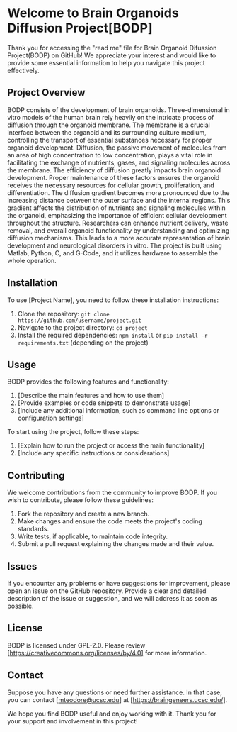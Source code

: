 # Welcome to Brain Organoids Diffusion Project[BODP]

Thank you for accessing the "read me" file for Brain Organoid Difussion Project(BODP) on GitHub! We appreciate your interest and would like to provide some essential information to help you navigate this project effectively.

## Project Overview

BODP consists of the development of brain organoids. Three-dimensional in vitro models of the human brain rely heavily on the intricate process of diffusion through the organoid membrane. The membrane is a crucial interface between the organoid and its surrounding culture medium, controlling the transport of essential substances necessary for proper organoid development. Diffusion, the passive movement of molecules from an area of high concentration to low concentration, plays a vital role in facilitating the exchange of nutrients, gases, and signaling molecules across the membrane. The efficiency of diffusion greatly impacts brain organoid development. Proper maintenance of these factors ensures the organoid receives the necessary resources for cellular growth, proliferation, and differentiation. The diffusion gradient becomes more pronounced due to the increasing distance between the outer surface and the internal regions. This gradient affects the distribution of nutrients and signaling molecules within the organoid, emphasizing the importance of efficient cellular development throughout the structure. Researchers can enhance nutrient delivery, waste removal, and overall organoid functionality by understanding and optimizing diffusion mechanisms. This leads to a more accurate representation of brain development and neurological disorders in vitro. The project is built using Matlab, Python, C, and G-Code, and it utilizes hardware to assemble the whole operation.

## Installation

To use [Project Name], you need to follow these installation instructions:

1. Clone the repository: `git clone https://github.com/username/project.git`
2. Navigate to the project directory: `cd project`
3. Install the required dependencies: `npm install` or `pip install -r requirements.txt` (depending on the project)

## Usage

BODP provides the following features and functionality:

1. [Describe the main features and how to use them]
2. [Provide examples or code snippets to demonstrate usage]
3. [Include any additional information, such as command line options or configuration settings]

To start using the project, follow these steps:

1. [Explain how to run the project or access the main functionality]
2. [Include any specific instructions or considerations]

## Contributing

We welcome contributions from the community to improve BODP. If you wish to contribute, please follow these guidelines:

1. Fork the repository and create a new branch.
2. Make changes and ensure the code meets the project's coding standards.
3. Write tests, if applicable, to maintain code integrity.
4. Submit a pull request explaining the changes made and their value.

## Issues

If you encounter any problems or have suggestions for improvement, please open an issue on the GitHub repository. Provide a clear and detailed description of the issue or suggestion, and we will address it as soon as possible.

## License
BODP is licensed under GPL-2.0. Please review [https://creativecommons.org/licenses/by/4.0] for more information.

## Contact

Suppose you have any questions or need further assistance. In that case, you can contact [mteodore@ucsc.edu] at [https://braingeneers.ucsc.edu/].

We hope you find BODP useful and enjoy working with it. Thank you for your support and involvement in this project!

